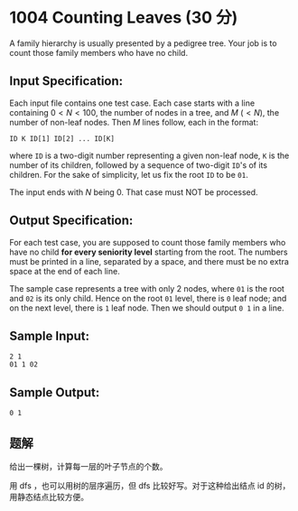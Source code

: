 # 1004 Counting Leaves (30 分)

A family hierarchy is usually presented by a pedigree tree. Your job is to count those family members who have no child.

## Input Specification:

Each input file contains one test case. Each case starts with a line containing $0<N<100$, the number of nodes in a tree, and $M$ ($<N$), the number of non-leaf nodes. Then $M$ lines follow, each in the format:

    ID K ID[1] ID[2] ... ID[K]

where `ID` is a two-digit number representing a given non-leaf node, `K` is the number of its children, followed by a sequence of two-digit `ID`'s of its children. For the sake of simplicity, let us fix the root `ID` to be `01`.

The input ends with $N$ being 0. That case must NOT be processed.

## Output Specification:

For each test case, you are supposed to count those family members who have no child **for every seniority level** starting from the root. The numbers must be printed in a line, separated by a space, and there must be no extra space at the end of each line.

The sample case represents a tree with only 2 nodes, where `01` is the root and `02` is its only child. Hence on the root `01` level, there is `0` leaf node; and on the next level, there is `1` leaf node. Then we should output `0 1` in a line.

## Sample Input:

    2 1
    01 1 02

## Sample Output:

    0 1

## 题解

给出一棵树，计算每一层的叶子节点的个数。

用 dfs ，也可以用树的层序遍历，但 dfs 比较好写。对于这种给出结点 id 的树，用静态结点比较方便。
